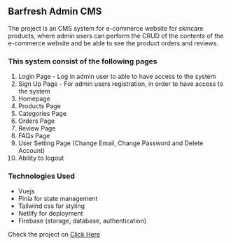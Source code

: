 ## Barfresh Admin CMS

The project is an CMS system for e-commerce website for skincare products, where admin users can perform the CRUD of the contents of the e-commerce website
and be able to see the product orders and reviews.

### This system consist of the following pages

1. Login Page - Log in admin user to able to have access to the system
2. Sign Up Page - For admin users registration, in order to have access to the system
3. Homepage
4. Products Page
5. Categories Page
6. Orders Page
7. Review Page
8. FAQs Page
9. User Setting Page (Change Email, Change Password and Delete Account)
10. Ability to logout

### Technologies Used

+ Vuejs
+ Pinia for state management
+ Tailwind css for styling
+ Netlify for deployment
+ Firebase (storage, database, authentication)

Check the project on [Click Here](https://barfresh-admin.netlify.app)
